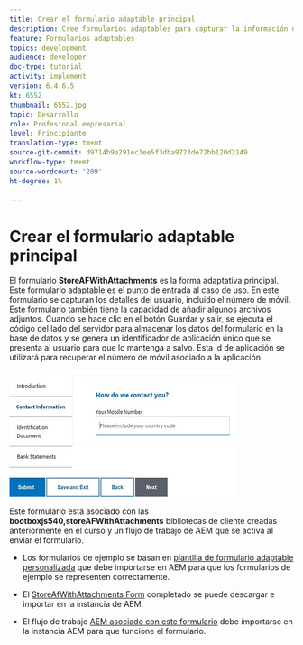 ```yaml
---
title: Crear el formulario adaptable principal
description: Cree formularios adaptables para capturar la información del solicitante y el formulario adaptable para recuperar el formulario adaptable guardado
feature: Formularios adaptables
topics: development
audience: developer
doc-type: tutorial
activity: implement
version: 6.4,6.5
kt: 6552
thumbnail: 6552.jpg
topic: Desarrollo
role: Profesional empresarial
level: Principiante
translation-type: tm+mt
source-git-commit: d9714b9a291ec3ee5f3dba9723de72bb120d2149
workflow-type: tm+mt
source-wordcount: '209'
ht-degree: 1%

---
```



# Crear el formulario adaptable principal

El formulario **StoreAFWithAttachments** es la forma adaptativa principal. Este formulario adaptable es el punto de entrada al caso de uso. En este formulario se capturan los detalles del usuario, incluido el número de móvil. Este formulario también tiene la capacidad de añadir algunos archivos adjuntos. Cuando se hace clic en el botón Guardar y salir, se ejecuta el código del lado del servidor para almacenar los datos del formulario en la base de datos y se genera un identificador de aplicación único que se presenta al usuario para que lo mantenga a salvo. Esta id de aplicación se utilizará para recuperar el número de móvil asociado a la aplicación.

![formulario de aplicación principal](assets/6552.JPG)

Este formulario está asociado con las **bootboxjs540,storeAFWithAttachments** bibliotecas de cliente creadas anteriormente en el curso y un flujo de trabajo de AEM que se activa al enviar el formulario.


* Los formularios de ejemplo se basan en [plantilla de formulario adaptable personalizada](assets/custom-template-with-page-component.zip) que debe importarse en AEM para que los formularios de ejemplo se representen correctamente.

* El [StoreAfWithAttachments Form](assets/store-af-with-attachments-form.zip) completado se puede descargar e importar en la instancia de AEM.

* El flujo de trabajo [AEM asociado con este formulario](assets/workflow-model-store-af-with-attachments.zip) debe importarse en la instancia AEM para que funcione el formulario.



